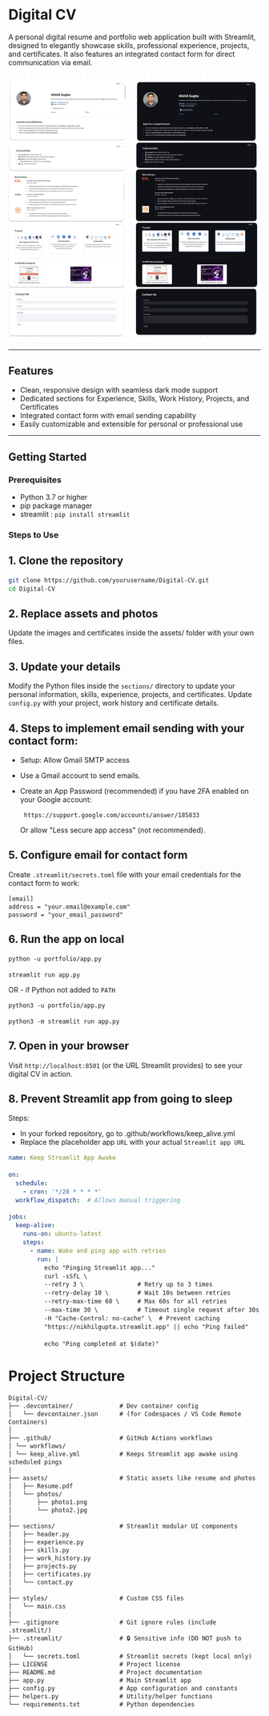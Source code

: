 # Digital CV

A personal digital resume and portfolio web application built with Streamlit, designed to elegantly showcase skills, professional experience, projects, and certificates. It also features an integrated contact form for direct communication via email.

![UI](assets/photos/UI.png)

---

## Features

- Clean, responsive design with seamless dark mode support
- Dedicated sections for Experience, Skills, Work History, Projects, and Certificates
- Integrated contact form with email sending capability
- Easily customizable and extensible for personal or professional use

---

## Getting Started

### Prerequisites

- Python 3.7 or higher
- pip package manager
- streamlit : ```pip install streamlit```

### Steps to Use

## 1. Clone the repository

```bash
git clone https://github.com/yourusername/Digital-CV.git
cd Digital-CV
```
## 2. Replace assets and photos
   
Update the images and certificates inside the assets/ folder with your own files.

## 3. Update your details
   
Modify the Python files inside the ```sections/``` directory to update your personal information, skills, experience, projects, and certificates.
Update ```config.py``` with your project, work history and certificate details.

## 4. Steps to implement email sending with your contact form:

- Setup: Allow Gmail SMTP access  
- Use a Gmail account to send emails.  
- Create an App Password (recommended) if you have 2FA enabled on your Google account:
   
       https://support.google.com/accounts/answer/185833    
   
  Or allow "Less secure app access" (not recommended).

## 5. Configure email for contact form
   
Create ```.streamlit/secrets.toml``` file with your email credentials for the contact form to work:

```
[email]
address = "your.email@example.com"
password = "your_email_password"
```

## 6. Run the app on local

```
python -u portfolio/app.py

streamlit run app.py
```

OR - if Python not added to ```PATH```

```
python3 -u portfolio/app.py

python3 -m streamlit run app.py
```

## 7. Open in your browser
   
Visit ```http://localhost:8501``` (or the URL Streamlit provides) to see your digital CV in action.

## 8. Prevent Streamlit app from going to sleep

Steps:

- In your forked repository, go to .github/workflows/keep_alive.yml
- Replace the placeholder app ```URL``` with your actual ```Streamlit app URL```

```yaml
name: Keep Streamlit App Awake

on:
  schedule:
    - cron: '*/28 * * * *'
  workflow_dispatch:  # Allows manual triggering

jobs:
  keep-alive:
    runs-on: ubuntu-latest
    steps:
      - name: Wake and ping app with retries
        run: |
          echo "Pinging Streamlit app..."
          curl -sSfL \
          --retry 3 \               # Retry up to 3 times
          --retry-delay 10 \        # Wait 10s between retries
          --retry-max-time 60 \     # Max 60s for all retries
          --max-time 30 \           # Timeout single request after 30s
          -H "Cache-Control: no-cache" \  # Prevent caching
          "https://nikhilgupta.streamlit.app" || echo "Ping failed"
          
          echo "Ping completed at $(date)"
```

# Project Structure

```
Digital-CV/
├── .devcontainer/             # Dev container config
│   └── devcontainer.json      # (for Codespaces / VS Code Remote Containers)
│
├── .github/                   # GitHub Actions workflows
│ └── workflows/
│ └── keep_alive.yml           # Keeps Streamlit app awake using scheduled pings
|
├── assets/                    # Static assets like resume and photos
│   ├── Resume.pdf
│   └── photos/
│       ├── photo1.png
│       └── photo2.jpg
│
├── sections/                  # Streamlit modular UI components
│   ├── header.py
│   ├── experience.py
│   ├── skills.py
│   ├── work_history.py
│   ├── projects.py
│   ├── certificates.py
│   └── contact.py
│
├── styles/                    # Custom CSS files
│   └── main.css
│
├── .gitignore                 # Git ignore rules (include .streamlit/)
├── .streamlit/                # 🔒 Sensitive info (DO NOT push to GitHub)
│   └── secrets.toml           # Streamlit secrets (kept local only)
├── LICENSE                    # Project license
├── README.md                  # Project documentation
├── app.py                     # Main Streamlit app
├── config.py                  # App configuration and constants
├── helpers.py                 # Utility/helper functions
└── requirements.txt           # Python dependencies
```
